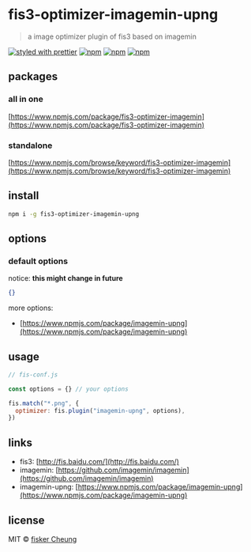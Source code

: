 # fis3-optimizer-imagemin-upng

> a image optimizer plugin of fis3 based on imagemin

[![styled with prettier](https://img.shields.io/badge/styled_with-prettier-ff69b4.svg?style=flat-square)](https://github.com/prettier/prettier)
[![npm](https://img.shields.io/npm/v/fis3-optimizer-imagemin-upng.svg?style=flat-square)](https://www.npmjs.com/package/fis3-optimizer-imagemin-upng)
[![npm](https://img.shields.io/npm/dt/fis3-optimizer-imagemin-upng.svg?style=flat-square)](https://www.npmjs.com/package/fis3-optimizer-imagemin-upng)
[![npm](https://img.shields.io/npm/dm/fis3-optimizer-imagemin-upng.svg?style=flat-square)](https://www.npmjs.com/package/fis3-optimizer-imagemin-upng)

## packages

### all in one

[https://www.npmjs.com/package/fis3-optimizer-imagemin](https://www.npmjs.com/package/fis3-optimizer-imagemin)

### standalone

[https://www.npmjs.com/browse/keyword/fis3-optimizer-imagemin](https://www.npmjs.com/browse/keyword/fis3-optimizer-imagemin)

## install

```sh
npm i -g fis3-optimizer-imagemin-upng
```

## options

### default options

notice: **this might change in future**

```json
{}
```

more options:

- [https://www.npmjs.com/package/imagemin-upng](https://www.npmjs.com/package/imagemin-upng)

## usage

```js
// fis-conf.js

const options = {} // your options

fis.match("*.png", {
  optimizer: fis.plugin("imagemin-upng", options),
})
```

## links

- fis3: [http://fis.baidu.com/](http://fis.baidu.com/)
- imagemin: [https://github.com/imagemin/imagemin](https://github.com/imagemin/imagemin)
- imagemin-upng: [https://www.npmjs.com/package/imagemin-upng](https://www.npmjs.com/package/imagemin-upng)

## license

MIT © [fisker Cheung](https://www.fiskercheung.com/)
